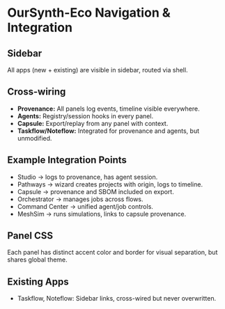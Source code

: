 # OurSynth-Eco Navigation & Integration

## Sidebar

All apps (new + existing) are visible in sidebar, routed via shell.

## Cross-wiring

- **Provenance:** All panels log events, timeline visible everywhere.
- **Agents:** Registry/session hooks in every panel.
- **Capsule:** Export/replay from any panel with context.
- **Taskflow/Noteflow:** Integrated for provenance and agents, but unmodified.

## Example Integration Points

- Studio → logs to provenance, has agent session.
- Pathways → wizard creates projects with origin, logs to timeline.
- Capsule → provenance and SBOM included on export.
- Orchestrator → manages jobs across flows.
- Command Center → unified agent/job controls.
- MeshSim → runs simulations, links to capsule provenance.

## Panel CSS

Each panel has distinct accent color and border for visual separation, but shares global theme.

## Existing Apps

- Taskflow, Noteflow: Sidebar links, cross-wired but never overwritten.